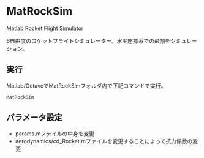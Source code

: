 # MatRockSim

Matlab Rocket Flight Simulator

6自由度のロケットフライトシミュレーター。水平座標系での飛翔をシミュレーション。

## 実行
Matlab/OctaveでMatRockSimフォルダ内で下記コマンドで実行。

    MatRockSim


## パラメータ設定
- params.mファイルの中身を変更
- aerodynamics/cd_Rocket.mファイルを変更することによって抗力係数の変更

